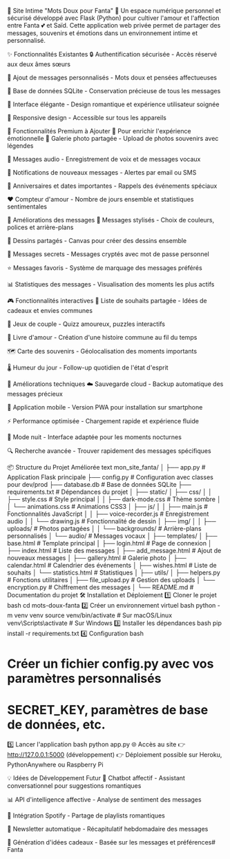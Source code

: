 💖 Site Intime "Mots Doux pour Fanta" 💖
Un espace numérique personnel et sécurisé développé avec Flask (Python) pour cultiver l'amour et l'affection entre Fanta 💕 et Saïd.
Cette application web privée permet de partager des messages, souvenirs et émotions dans un environnement intime et personnalisé.

✨ Fonctionnalités Existantes
🔒 Authentification sécurisée - Accès réservé aux deux âmes sœurs

📝 Ajout de messages personnalisés - Mots doux et pensées affectueuses

💾 Base de données SQLite - Conservation précieuse de tous les messages

🎨 Interface élégante - Design romantique et expérience utilisateur soignée

📱 Responsive design - Accessible sur tous les appareils

🚀 Fonctionnalités Premium à Ajouter
🌟 Pour enrichir l'expérience émotionnelle
📸 Galerie photo partagée - Upload de photos souvenirs avec légendes

🎵 Messages audio - Enregistrement de voix et de messages vocaux

🔔 Notifications de nouveaux messages - Alertes par email ou SMS

📅 Anniversaires et dates importantes - Rappels des événements spéciaux

❤️ Compteur d'amour - Nombre de jours ensemble et statistiques sentimentales

💌 Améliorations des messages
🌈 Messages stylisés - Choix de couleurs, polices et arrière-plans

🎨 Dessins partagés - Canvas pour créer des dessins ensemble

🔐 Messages secrets - Messages cryptés avec mot de passe personnel

⭐ Messages favoris - Système de marquage des messages préférés

📊 Statistiques des messages - Visualisation des moments les plus actifs

🎮 Fonctionnalités interactives
💝 Liste de souhaits partagée - Idées de cadeaux et envies communes

🎲 Jeux de couple - Quizz amoureux, puzzles interactifs

📖 Livre d'amour - Création d'une histoire commune au fil du temps

🗺️ Carte des souvenirs - Géolocalisation des moments importants

🌡️ Humeur du jour - Follow-up quotidien de l'état d'esprit

🔧 Améliorations techniques
☁️ Sauvegarde cloud - Backup automatique des messages précieux

📲 Application mobile - Version PWA pour installation sur smartphone

⚡ Performance optimisée - Chargement rapide et expérience fluide

🌙 Mode nuit - Interface adaptée pour les moments nocturnes

🔍 Recherche avancée - Trouver rapidement des messages spécifiques

📦 Structure du Projet Améliorée
text
mon_site_fanta/
│
├── app.py                 # Application Flask principale
├── config.py              # Configuration avec classes pour dev/prod
├── database.db            # Base de données SQLite
├── requirements.txt       # Dépendances du projet
│
├── static/
│   ├── css/
│   │   ├── style.css      # Style principal
│   │   ├── dark-mode.css  # Thème sombre
│   │   └── animations.css # Animations CSS3
│   ├── js/
│   │   ├── main.js        # Fonctionnalités JavaScript
│   │   ├── voice-recorder.js # Enregistrement audio
│   │   └── drawing.js     # Fonctionnalité de dessin
│   ├── img/
│   │   ├── uploads/       # Photos partagées
│   │   └── backgrounds/   # Arrière-plans personnalisés
│   └── audio/             # Messages vocaux
│
├── templates/
│   ├── base.html          # Template principal
│   ├── login.html         # Page de connexion
│   ├── index.html         # Liste des messages
│   ├── add_message.html   # Ajout de nouveaux messages
│   ├── gallery.html       # Galerie photo
│   ├── calendar.html      # Calendrier des événements
│   ├── wishes.html        # Liste de souhaits
│   └── statistics.html    # Statistiques
│
├── utils/
│   ├── helpers.py         # Fonctions utilitaires
│   ├── file_upload.py     # Gestion des uploads
│   └── encryption.py      # Chiffrement des messages
│
└── README.md              # Documentation du projet
🛠️ Installation et Déploiement
1️⃣ Cloner le projet
bash
cd mots-doux-fanta
2️⃣ Créer un environnement virtuel
bash
python -m venv venv
source venv/bin/activate   # Sur macOS/Linux
venv\Scripts\activate      # Sur Windows
3️⃣ Installer les dépendances
bash
pip install -r requirements.txt
4️⃣ Configuration
bash
# Créer un fichier config.py avec vos paramètres personnalisés
# SECRET_KEY, paramètres de base de données, etc.
5️⃣ Lancer l'application
bash
python app.py
🌐 Accès au site
👉 http://127.0.0.1:5000 (développement)
👉 Déploiement possible sur Heroku, PythonAnywhere ou Raspberry Pi

💡 Idées de Développement Futur
🤖 Chatbot affectif - Assistant conversationnel pour suggestions romantiques

📊 API d'intelligence affective - Analyse de sentiment des messages

🎵 Intégration Spotify - Partage de playlists romantiques

📧 Newsletter automatique - Récapitulatif hebdomadaire des messages

🎁 Génération d'idées cadeaux - Basée sur les messages et préférences#   F a n t a 
 
 
